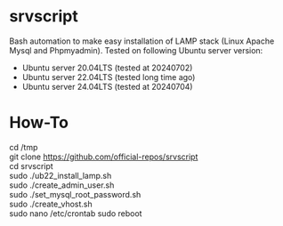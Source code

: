 # srvscript
Bash automation to make easy installation of LAMP stack (Linux Apache Mysql and Phpmyadmin).
Tested on following Ubuntu server version:
- Ubuntu server 20.04LTS (tested at 20240702)
- Ubuntu server 22.04LTS (tested long time ago)
- Ubuntu server 24.04LTS (tested at 20240704)

# How-To
cd /tmp \
git clone https://github.com/official-repos/srvscript \
cd srvscript \
sudo ./ub22_install_lamp.sh \
sudo ./create_admin_user.sh \
sudo ./set_mysql_root_password.sh \
sudo ./create_vhost.sh \
sudo nano /etc/crontab
sudo reboot 



